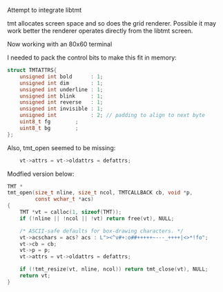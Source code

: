 

Attempt to integrate libtmt

tmt allocates screen space and so does the grid renderer.
Possible it may work better the renderer operates directly from the libtmt screen.

Now working with an 80x60 terminal

I needed to pack the control bits to make this fit in memory:
```c
struct TMTATTRS{
    unsigned int bold      : 1;
    unsigned int dim       : 1;
    unsigned int underline : 1;
    unsigned int blink     : 1;
    unsigned int reverse   : 1;
    unsigned int invisible : 1;
    unsigned int           : 2; // padding to align to next byte
    uint8_t fg        ;
    uint8_t bg        ;
};
```

Also, tmt_open seemed to be missing:
```c
    vt->attrs = vt->oldattrs = defattrs;
```
Modfied version below:
```c
TMT *
tmt_open(size_t nline, size_t ncol, TMTCALLBACK cb, void *p,
         const wchar_t *acs)
{
    TMT *vt = calloc(1, sizeof(TMT));
    if (!nline || !ncol || !vt) return free(vt), NULL;

    /* ASCII-safe defaults for box-drawing characters. */
    vt->acschars = acs? acs : L"><^v#+:o##+++++~---_++++|<>*!fo";
    vt->cb = cb;
    vt->p = p;
    vt->attrs = vt->oldattrs = defattrs;

    if (!tmt_resize(vt, nline, ncol)) return tmt_close(vt), NULL;
    return vt;
}
```